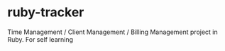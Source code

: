 ruby-tracker
============

Time Management / Client Management / Billing Management project in Ruby. For self learning
